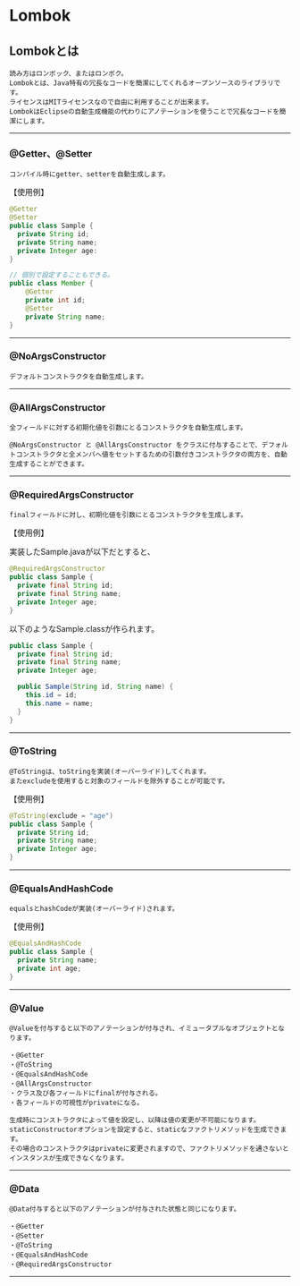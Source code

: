 # Lombok

## Lombokとは

    読み方はロンボック、またはロンボク。
    Lombokとは、Java特有の冗長なコードを簡潔にしてくれるオープンソースのライブラリです。
    ライセンスはMITライセンスなので自由に利用することが出来ます。
    LombokはEclipseの自動生成機能の代わりにアノテーションを使うことで冗長なコードを簡潔にします。

---

### **@Getter、@Setter**

    コンパイル時にgetter、setterを自動生成します。

【使用例】

```java
@Getter
@Setter
public class Sample {
  private String id;
  private String name;
  private Integer age:
}

// 個別で設定することもできる。
public class Member {
    @Getter
    private int id;
    @Setter
    private String name;
}
```

---

### **@NoArgsConstructor**

    デフォルトコンストラクタを自動生成します。

---

### **@AllArgsConstructor**

    全フィールドに対する初期化値を引数にとるコンストラクタを自動生成します。
    
    @NoArgsConstructor と @AllArgsConstructor をクラスに付与することで、デフォルトコンストラクタと全メンバへ値をセットするための引数付きコンストラクタの両方を、自動生成することができます。

---

### **@RequiredArgsConstructor**

    finalフィールドに対し、初期化値を引数にとるコンストラクタを生成します。

【使用例】

実装したSample.javaが以下だとすると、

```java
@RequiredArgsConstructor
public class Sample {
  private final String id;
  private final String name;
  private Integer age;
}
```

以下のようなSample.classが作られます。

```java
public class Sample {
  private final String id;
  private final String name;
  private Integer age;

  public Sample(String id, String name) {
    this.id = id;
    this.name = name;
  }
}
```

---

### **@ToString**

    @ToStringは、toStringを実装(オーバーライド)してくれます。
    またexcludeを使用すると対象のフィールドを除外することが可能です。

【使用例】
```java
@ToString(exclude = "age")
public class Sample {
  private String id;
  private String name;
  private Integer age;
}
```

---

### **@EqualsAndHashCode**

    equalsとhashCodeが実装(オーバーライド)されます。

【使用例】

```java
@EqualsAndHashCode
public class Sample {
  private String name;
  private int age;
}
```

---

### **@Value**

    @Valueを付与すると以下のアノテーションが付与され、イミュータブルなオブジェクトとなります。

    ・@Getter
    ・@ToString
    ・@EqualsAndHashCode
    ・@AllArgsConstructor
    ・クラス及び各フィールドにfinalが付与される。
    ・各フィールドの可視性がprivateになる。

    生成時にコンストラクタによって値を設定し、以降は値の変更が不可能になります。
    staticConstructorオプションを設定すると、staticなファクトリメソッドを生成できます。
    その場合のコンストラクタはprivateに変更されますので、ファクトリメソッドを通さないとインスタンスが生成できなくなります。

---

### **@Data**

    @Data付与すると以下のアノテーションが付与された状態と同じになります。

    ・@Getter
    ・@Setter
    ・@ToString
    ・@EqualsAndHashCode
    ・@RequiredArgsConstructor

---
